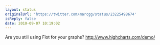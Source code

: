 ```yaml
---
layout: status
originalUrl: 'https://twitter.com/marcgg/status/23225498674'
isReply: false
date: 2010-09-07 10:19:02
---
```


Are you still using Flot for your graphs? http://www.highcharts.com/demo/
